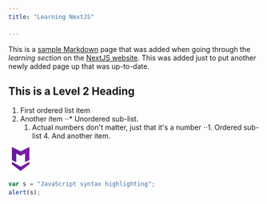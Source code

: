 ```yaml
---
title: "Learning NextJS"

---
```


This is a [sample Markdown](https://github.com/adam-p/markdown-here/wiki/Markdown-Cheatsheet) page that was added when going through the *learning section* on the [NextJS website](https://nextjs.org/learn/basics). This was added just to put another newly added page up that was up-to-date.

## This is a Level 2 Heading

1. First ordered list item
2. Another item
⋅⋅* Unordered sub-list.
   1. Actual numbers don't matter, just that it's a number
⋅⋅1. Ordered sub-list
      4. And another item.

![alt text](https://github.com/adam-p/markdown-here/raw/master/src/common/images/icon48.png "Logo Title Text 1")

```javascript
var s = "JavaScript syntax highlighting";
alert(s);
```
